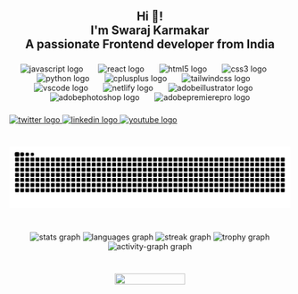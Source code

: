 <h2 align="center">Hi 👋!<br>I'm Swaraj Karmakar <br>A passionate Frontend developer from India</h2>

###

<div align="center">
  <img src="https://skillicons.dev/icons?i=js" height="61" alt="javascript logo"  />
  <img width="19" />
  <img src="https://skillicons.dev/icons?i=react" height="61" alt="react logo"  />
  <img width="19" />
  <img src="https://skillicons.dev/icons?i=html" height="61" alt="html5 logo"  />
  <img width="19" />
  <img src="https://skillicons.dev/icons?i=css" height="61" alt="css3 logo"  />
  <img width="19" />
  <img src="https://skillicons.dev/icons?i=py" height="61" alt="python logo"  />
  <img width="19" />
  <img src="https://skillicons.dev/icons?i=cpp" height="61" alt="cplusplus logo"  />
  <img width="19" />
  <img src="https://skillicons.dev/icons?i=tailwind" height="61" alt="tailwindcss logo"  />
  <img width="19" />
  <img src="https://skillicons.dev/icons?i=vscode" height="61" alt="vscode logo"  />
  <img width="19" />
  <img src="https://skillicons.dev/icons?i=netlify" height="61" alt="netlify logo"  />
  <img width="19" />
  <img src="https://skillicons.dev/icons?i=ai" height="61" alt="adobeillustrator logo"  />
  <img width="19" />
  <img src="https://skillicons.dev/icons?i=ps" height="61" alt="adobephotoshop logo"  />
  <img width="19" />
  <img src="https://skillicons.dev/icons?i=pr" height="61" alt="adobepremierepro logo"  />
</div>

###

<div align="left">
  <a href="https://twitter.com/hello_swaraj" target="_blank">
    <img src="https://img.shields.io/static/v1?message=Twitter&logo=twitter&label=&color=1DA1F2&logoColor=white&labelColor=&style=for-the-badge" height="35" alt="twitter logo"  />
  </a>
  <a href="https://www.linkedin.com/in/swaraj-karmakar/" target="_blank">
    <img src="https://img.shields.io/static/v1?message=LinkedIn&logo=linkedin&label=&color=0077B5&logoColor=white&labelColor=&style=for-the-badge" height="35" alt="linkedin logo"  />
  </a>
  <a href="https://www.youtube.com/@ToxicSwaraj" target="_blank">
    <img src="https://img.shields.io/static/v1?message=Youtube&logo=youtube&label=&color=FF0000&logoColor=white&labelColor=&style=for-the-badge" height="35" alt="youtube logo"  />
  </a>
</div>

###

<br clear="both">

<img src="https://raw.githubusercontent.com/karmakarswaraj/karmakarswaraj/output/snake.svg" alt="Snake animation" />

###

<br clear="both">

<div align="center">
  <img src="https://github-readme-stats.vercel.app/api?username=karmakarswaraj&hide_title=false&hide_rank=false&show_icons=false&include_all_commits=false&count_private=false&disable_animations=false&theme=dark&locale=en&hide_border=false&order=1" height="150" alt="stats graph"  />
  <img src="https://github-readme-stats.vercel.app/api/top-langs?username=karmakarswaraj&locale=en&hide_title=false&layout=compact&card_width=320&langs_count=5&theme=dark&hide_border=false&order=2" height="150" alt="languages graph"  />
  <img src="https://streak-stats.demolab.com?user=karmakarswaraj&locale=en&mode=daily&theme=dark&hide_border=false&border_radius=5&order=3" height="150" alt="streak graph"  />
  <img src="https://github-profile-trophy.vercel.app?username=karmakarswaraj&theme=dracula&column=-1&row=1&margin-w=8&margin-h=8&no-bg=true&no-frame=true&order=4" height="150" alt="trophy graph"  />
  <img src="https://github-readme-activity-graph.vercel.app/graph?username=karmakarswaraj&radius=16&theme=react&area=true&order=5&hide_border=true&hide_title=true" height="300" alt="activity-graph graph"  />
</div>

###

<br clear="both">

<div align="center">
  <img src="https://giphy.com/embed/CZlAx4kvxHHPy" width="50%" height="50%" class="giphy-embed" >
</div>

###
